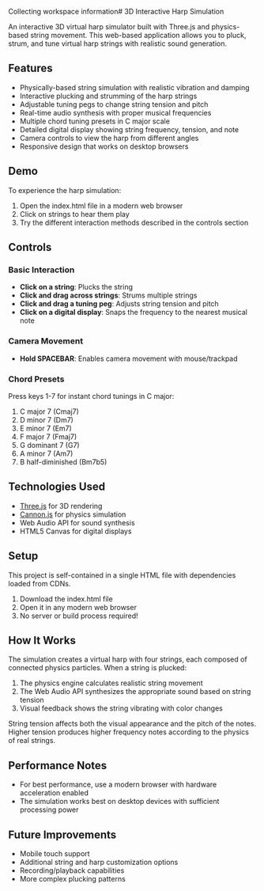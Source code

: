 Collecting workspace information# 3D Interactive Harp Simulation

An interactive 3D virtual harp simulator built with Three.js and physics-based string movement. This web-based application allows you to pluck, strum, and tune virtual harp strings with realistic sound generation.

## Features

- Physically-based string simulation with realistic vibration and damping
- Interactive plucking and strumming of the harp strings
- Adjustable tuning pegs to change string tension and pitch
- Real-time audio synthesis with proper musical frequencies
- Multiple chord tuning presets in C major scale
- Detailed digital display showing string frequency, tension, and note
- Camera controls to view the harp from different angles
- Responsive design that works on desktop browsers

## Demo

To experience the harp simulation:
1. Open the index.html file in a modern web browser
2. Click on strings to hear them play
3. Try the different interaction methods described in the controls section

## Controls

### Basic Interaction
- **Click on a string**: Plucks the string
- **Click and drag across strings**: Strums multiple strings
- **Click and drag a tuning peg**: Adjusts string tension and pitch
- **Click on a digital display**: Snaps the frequency to the nearest musical note

### Camera Movement
- **Hold SPACEBAR**: Enables camera movement with mouse/trackpad

### Chord Presets
Press keys 1-7 for instant chord tunings in C major:
1. C major 7 (Cmaj7)
2. D minor 7 (Dm7)
3. E minor 7 (Em7)
4. F major 7 (Fmaj7)
5. G dominant 7 (G7)
6. A minor 7 (Am7)
7. B half-diminished (Bm7b5)

## Technologies Used

- [Three.js](https://threejs.org/) for 3D rendering
- [Cannon.js](https://schteppe.github.io/cannon.js/) for physics simulation
- Web Audio API for sound synthesis
- HTML5 Canvas for digital displays

## Setup

This project is self-contained in a single HTML file with dependencies loaded from CDNs.

1. Download the index.html file
2. Open it in any modern web browser
3. No server or build process required!

## How It Works

The simulation creates a virtual harp with four strings, each composed of connected physics particles. When a string is plucked:

1. The physics engine calculates realistic string movement
2. The Web Audio API synthesizes the appropriate sound based on string tension
3. Visual feedback shows the string vibrating with color changes

String tension affects both the visual appearance and the pitch of the notes. Higher tension produces higher frequency notes according to the physics of real strings.

## Performance Notes

- For best performance, use a modern browser with hardware acceleration enabled
- The simulation works best on desktop devices with sufficient processing power

## Future Improvements

- Mobile touch support
- Additional string and harp customization options
- Recording/playback capabilities
- More complex plucking patterns
